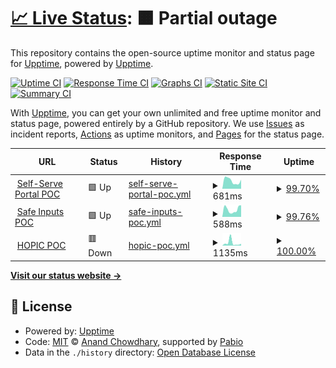# [📈 Live Status](https://upptime.github.io/upptime): <!--live status--> **🟧 Partial outage**

This repository contains the open-source uptime monitor and status page for [Upptime](https://upptime.js.org), powered by [Upptime](https://github.com/upptime/upptime).

[![Uptime CI](https://github.com/PHACDataHub/upptime/workflows/Uptime%20CI/badge.svg)](https://github.com/PHACDataHub/upptime/actions?query=workflow%3A%22Uptime+CI%22)
[![Response Time CI](https://github.com/PHACDataHub/upptime/workflows/Response%20Time%20CI/badge.svg)](https://github.com/PHACDataHub/upptime/actions?query=workflow%3A%22Response+Time+CI%22)
[![Graphs CI](https://github.com/PHACDataHub/upptime/workflows/Graphs%20CI/badge.svg)](https://github.com/PHACDataHub/upptime/actions?query=workflow%3A%22Graphs+CI%22)
[![Static Site CI](https://github.com/PHACDataHub/upptime/workflows/Static%20Site%20CI/badge.svg)](https://github.com/PHACDataHub/upptime/actions?query=workflow%3A%22Static+Site+CI%22)
[![Summary CI](https://github.com/PHACDataHub/upptime/workflows/Summary%20CI/badge.svg)](https://github.com/PHACDataHub/upptime/actions?query=workflow%3A%22Summary+CI%22)

With [Upptime](https://upptime.js.org), you can get your own unlimited and free uptime monitor and status page, powered entirely by a GitHub repository. We use [Issues](https://github.com/upptime/upptime/issues) as incident reports, [Actions](https://github.com/PHACDataHub/upptime/actions) as uptime monitors, and [Pages](https://upptime.github.io/upptime) for the status page.

<!--start: status pages-->
<!-- This summary is generated by Upptime (https://github.com/upptime/upptime) -->
<!-- Do not edit this manually, your changes will be overwritten -->
<!-- prettier-ignore -->
| URL | Status | History | Response Time | Uptime |
| --- | ------ | ------- | ------------- | ------ |
| <img alt="" src="https://icons.duckduckgo.com/ip3/null.ico" height="13"> [Self-Serve Portal POC](backstage.alpha.phac-aspc.gc.ca) | 🟩 Up | [self-serve-portal-poc.yml](https://github.com/PHACDataHub/upptime/commits/HEAD/history/self-serve-portal-poc.yml) | <details><summary><img alt="Response time graph" src="./graphs/self-serve-portal-poc/response-time-week.png" height="20"> 681ms</summary><br><a href="https://PHACDataHub.github.io/upptime/history/self-serve-portal-poc"><img alt="Response time 478" src="https://img.shields.io/endpoint?url=https%3A%2F%2Fraw.githubusercontent.com%2FPHACDataHub%2Fupptime%2FHEAD%2Fapi%2Fself-serve-portal-poc%2Fresponse-time.json"></a><br><a href="https://PHACDataHub.github.io/upptime/history/self-serve-portal-poc"><img alt="24-hour response time 808" src="https://img.shields.io/endpoint?url=https%3A%2F%2Fraw.githubusercontent.com%2FPHACDataHub%2Fupptime%2FHEAD%2Fapi%2Fself-serve-portal-poc%2Fresponse-time-day.json"></a><br><a href="https://PHACDataHub.github.io/upptime/history/self-serve-portal-poc"><img alt="7-day response time 681" src="https://img.shields.io/endpoint?url=https%3A%2F%2Fraw.githubusercontent.com%2FPHACDataHub%2Fupptime%2FHEAD%2Fapi%2Fself-serve-portal-poc%2Fresponse-time-week.json"></a><br><a href="https://PHACDataHub.github.io/upptime/history/self-serve-portal-poc"><img alt="30-day response time 487" src="https://img.shields.io/endpoint?url=https%3A%2F%2Fraw.githubusercontent.com%2FPHACDataHub%2Fupptime%2FHEAD%2Fapi%2Fself-serve-portal-poc%2Fresponse-time-month.json"></a><br><a href="https://PHACDataHub.github.io/upptime/history/self-serve-portal-poc"><img alt="1-year response time 478" src="https://img.shields.io/endpoint?url=https%3A%2F%2Fraw.githubusercontent.com%2FPHACDataHub%2Fupptime%2FHEAD%2Fapi%2Fself-serve-portal-poc%2Fresponse-time-year.json"></a></details> | <details><summary><a href="https://PHACDataHub.github.io/upptime/history/self-serve-portal-poc">99.70%</a></summary><a href="https://PHACDataHub.github.io/upptime/history/self-serve-portal-poc"><img alt="All-time uptime 98.99%" src="https://img.shields.io/endpoint?url=https%3A%2F%2Fraw.githubusercontent.com%2FPHACDataHub%2Fupptime%2FHEAD%2Fapi%2Fself-serve-portal-poc%2Fuptime.json"></a><br><a href="https://PHACDataHub.github.io/upptime/history/self-serve-portal-poc"><img alt="24-hour uptime 97.88%" src="https://img.shields.io/endpoint?url=https%3A%2F%2Fraw.githubusercontent.com%2FPHACDataHub%2Fupptime%2FHEAD%2Fapi%2Fself-serve-portal-poc%2Fuptime-day.json"></a><br><a href="https://PHACDataHub.github.io/upptime/history/self-serve-portal-poc"><img alt="7-day uptime 99.70%" src="https://img.shields.io/endpoint?url=https%3A%2F%2Fraw.githubusercontent.com%2FPHACDataHub%2Fupptime%2FHEAD%2Fapi%2Fself-serve-portal-poc%2Fuptime-week.json"></a><br><a href="https://PHACDataHub.github.io/upptime/history/self-serve-portal-poc"><img alt="30-day uptime 98.90%" src="https://img.shields.io/endpoint?url=https%3A%2F%2Fraw.githubusercontent.com%2FPHACDataHub%2Fupptime%2FHEAD%2Fapi%2Fself-serve-portal-poc%2Fuptime-month.json"></a><br><a href="https://PHACDataHub.github.io/upptime/history/self-serve-portal-poc"><img alt="1-year uptime 98.99%" src="https://img.shields.io/endpoint?url=https%3A%2F%2Fraw.githubusercontent.com%2FPHACDataHub%2Fupptime%2FHEAD%2Fapi%2Fself-serve-portal-poc%2Fuptime-year.json"></a></details>
| <img alt="" src="https://icons.duckduckgo.com/ip3/null.ico" height="13"> [Safe Inputs POC](safeinputs.alpha.phac-aspc.gc.ca) | 🟩 Up | [safe-inputs-poc.yml](https://github.com/PHACDataHub/upptime/commits/HEAD/history/safe-inputs-poc.yml) | <details><summary><img alt="Response time graph" src="./graphs/safe-inputs-poc/response-time-week.png" height="20"> 588ms</summary><br><a href="https://PHACDataHub.github.io/upptime/history/safe-inputs-poc"><img alt="Response time 469" src="https://img.shields.io/endpoint?url=https%3A%2F%2Fraw.githubusercontent.com%2FPHACDataHub%2Fupptime%2FHEAD%2Fapi%2Fsafe-inputs-poc%2Fresponse-time.json"></a><br><a href="https://PHACDataHub.github.io/upptime/history/safe-inputs-poc"><img alt="24-hour response time 897" src="https://img.shields.io/endpoint?url=https%3A%2F%2Fraw.githubusercontent.com%2FPHACDataHub%2Fupptime%2FHEAD%2Fapi%2Fsafe-inputs-poc%2Fresponse-time-day.json"></a><br><a href="https://PHACDataHub.github.io/upptime/history/safe-inputs-poc"><img alt="7-day response time 588" src="https://img.shields.io/endpoint?url=https%3A%2F%2Fraw.githubusercontent.com%2FPHACDataHub%2Fupptime%2FHEAD%2Fapi%2Fsafe-inputs-poc%2Fresponse-time-week.json"></a><br><a href="https://PHACDataHub.github.io/upptime/history/safe-inputs-poc"><img alt="30-day response time 479" src="https://img.shields.io/endpoint?url=https%3A%2F%2Fraw.githubusercontent.com%2FPHACDataHub%2Fupptime%2FHEAD%2Fapi%2Fsafe-inputs-poc%2Fresponse-time-month.json"></a><br><a href="https://PHACDataHub.github.io/upptime/history/safe-inputs-poc"><img alt="1-year response time 469" src="https://img.shields.io/endpoint?url=https%3A%2F%2Fraw.githubusercontent.com%2FPHACDataHub%2Fupptime%2FHEAD%2Fapi%2Fsafe-inputs-poc%2Fresponse-time-year.json"></a></details> | <details><summary><a href="https://PHACDataHub.github.io/upptime/history/safe-inputs-poc">99.76%</a></summary><a href="https://PHACDataHub.github.io/upptime/history/safe-inputs-poc"><img alt="All-time uptime 99.95%" src="https://img.shields.io/endpoint?url=https%3A%2F%2Fraw.githubusercontent.com%2FPHACDataHub%2Fupptime%2FHEAD%2Fapi%2Fsafe-inputs-poc%2Fuptime.json"></a><br><a href="https://PHACDataHub.github.io/upptime/history/safe-inputs-poc"><img alt="24-hour uptime 98.35%" src="https://img.shields.io/endpoint?url=https%3A%2F%2Fraw.githubusercontent.com%2FPHACDataHub%2Fupptime%2FHEAD%2Fapi%2Fsafe-inputs-poc%2Fuptime-day.json"></a><br><a href="https://PHACDataHub.github.io/upptime/history/safe-inputs-poc"><img alt="7-day uptime 99.76%" src="https://img.shields.io/endpoint?url=https%3A%2F%2Fraw.githubusercontent.com%2FPHACDataHub%2Fupptime%2FHEAD%2Fapi%2Fsafe-inputs-poc%2Fuptime-week.json"></a><br><a href="https://PHACDataHub.github.io/upptime/history/safe-inputs-poc"><img alt="30-day uptime 99.95%" src="https://img.shields.io/endpoint?url=https%3A%2F%2Fraw.githubusercontent.com%2FPHACDataHub%2Fupptime%2FHEAD%2Fapi%2Fsafe-inputs-poc%2Fuptime-month.json"></a><br><a href="https://PHACDataHub.github.io/upptime/history/safe-inputs-poc"><img alt="1-year uptime 99.95%" src="https://img.shields.io/endpoint?url=https%3A%2F%2Fraw.githubusercontent.com%2FPHACDataHub%2Fupptime%2FHEAD%2Fapi%2Fsafe-inputs-poc%2Fuptime-year.json"></a></details>
| <img alt="" src="https://icons.duckduckgo.com/ip3/null.ico" height="13"> [HOPIC POC](hopic-sdpac.data-donnes.phac-aspc.gc.ca) | 🟥 Down | [hopic-poc.yml](https://github.com/PHACDataHub/upptime/commits/HEAD/history/hopic-poc.yml) | <details><summary><img alt="Response time graph" src="./graphs/hopic-poc/response-time-week.png" height="20"> 1135ms</summary><br><a href="https://PHACDataHub.github.io/upptime/history/hopic-poc"><img alt="Response time 644" src="https://img.shields.io/endpoint?url=https%3A%2F%2Fraw.githubusercontent.com%2FPHACDataHub%2Fupptime%2FHEAD%2Fapi%2Fhopic-poc%2Fresponse-time.json"></a><br><a href="https://PHACDataHub.github.io/upptime/history/hopic-poc"><img alt="24-hour response time 560" src="https://img.shields.io/endpoint?url=https%3A%2F%2Fraw.githubusercontent.com%2FPHACDataHub%2Fupptime%2FHEAD%2Fapi%2Fhopic-poc%2Fresponse-time-day.json"></a><br><a href="https://PHACDataHub.github.io/upptime/history/hopic-poc"><img alt="7-day response time 1135" src="https://img.shields.io/endpoint?url=https%3A%2F%2Fraw.githubusercontent.com%2FPHACDataHub%2Fupptime%2FHEAD%2Fapi%2Fhopic-poc%2Fresponse-time-week.json"></a><br><a href="https://PHACDataHub.github.io/upptime/history/hopic-poc"><img alt="30-day response time 652" src="https://img.shields.io/endpoint?url=https%3A%2F%2Fraw.githubusercontent.com%2FPHACDataHub%2Fupptime%2FHEAD%2Fapi%2Fhopic-poc%2Fresponse-time-month.json"></a><br><a href="https://PHACDataHub.github.io/upptime/history/hopic-poc"><img alt="1-year response time 644" src="https://img.shields.io/endpoint?url=https%3A%2F%2Fraw.githubusercontent.com%2FPHACDataHub%2Fupptime%2FHEAD%2Fapi%2Fhopic-poc%2Fresponse-time-year.json"></a></details> | <details><summary><a href="https://PHACDataHub.github.io/upptime/history/hopic-poc">100.00%</a></summary><a href="https://PHACDataHub.github.io/upptime/history/hopic-poc"><img alt="All-time uptime 100.00%" src="https://img.shields.io/endpoint?url=https%3A%2F%2Fraw.githubusercontent.com%2FPHACDataHub%2Fupptime%2FHEAD%2Fapi%2Fhopic-poc%2Fuptime.json"></a><br><a href="https://PHACDataHub.github.io/upptime/history/hopic-poc"><img alt="24-hour uptime 100.00%" src="https://img.shields.io/endpoint?url=https%3A%2F%2Fraw.githubusercontent.com%2FPHACDataHub%2Fupptime%2FHEAD%2Fapi%2Fhopic-poc%2Fuptime-day.json"></a><br><a href="https://PHACDataHub.github.io/upptime/history/hopic-poc"><img alt="7-day uptime 100.00%" src="https://img.shields.io/endpoint?url=https%3A%2F%2Fraw.githubusercontent.com%2FPHACDataHub%2Fupptime%2FHEAD%2Fapi%2Fhopic-poc%2Fuptime-week.json"></a><br><a href="https://PHACDataHub.github.io/upptime/history/hopic-poc"><img alt="30-day uptime 100.00%" src="https://img.shields.io/endpoint?url=https%3A%2F%2Fraw.githubusercontent.com%2FPHACDataHub%2Fupptime%2FHEAD%2Fapi%2Fhopic-poc%2Fuptime-month.json"></a><br><a href="https://PHACDataHub.github.io/upptime/history/hopic-poc"><img alt="1-year uptime 100.00%" src="https://img.shields.io/endpoint?url=https%3A%2F%2Fraw.githubusercontent.com%2FPHACDataHub%2Fupptime%2FHEAD%2Fapi%2Fhopic-poc%2Fuptime-year.json"></a></details>

<!--end: status pages-->

[**Visit our status website →**](https://upptime.github.io/upptime)

## 📄 License

- Powered by: [Upptime](https://github.com/upptime/upptime)
- Code: [MIT](./LICENSE) © [Anand Chowdhary](https://anandchowdhary.com), supported by [Pabio](https://pabio.com)
- Data in the `./history` directory: [Open Database License](https://opendatacommons.org/licenses/odbl/1-0/)
